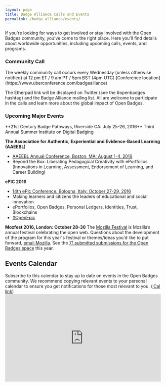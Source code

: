 ```yaml
---
layout: page
title: Badge Alliance Calls and Events
permalink: /badge-alliance/events/
---
```

If you're looking for ways to get involved or stay involved with the Open Badges community, you’ve come to the right place. Here you'll find details about worldwide opportunities, including upcoming calls, events, and programs. 

<h3 class="title title-content">Community Call</h3>
The weekly community call occurs every Wednesday (unless otherwise notified) at 12 pm ET / 9 am PT / 5pm BST (4pm UTC) [Conference location](https://www.uberconference.com/badgealliance)

The Etherpad link will be displayed on Twitter (see the #openbadges hashtag) and the Badge Alliance mailing list. All are welcome to participate in the calls and learn more about the global impact of Open Badges.

<h3 class="title title-content">Upcoming Major Events</h3>
**21st Century Badge Pathways, Riverside CA: July 25-26, 2016**
Third Annual Summer Institute on Digital Badging  
 
**The Association for Authentic, Experiential and Evidence-Based Learning (AAEEBL)**

* [AAEEBL Annual Conference, Boston, MA: August 1-4, 2016](http://www.aaeebl.org/page/annual_conf_2016)
* Beyond the Box: Liberating Pedagogical Creativity with ePortfolios (Innovations in Learning, Assessment, Endorsement of Learning, and Career Building) 

**ePIC 2016**

* [14th ePic Conference, Bologna, Italy: October 27-29, 2016](http://www.openepic.eu)
* Making learners and citizens the leaders of educational and social innovation
* ePortfolios, Open Badges, Personal Ledgers, Identities, Trust, Blockchains
* [#OpenEpic](https://twitter.com/search?q=%23openepic)
 
**Mozfest 2016, London: October 28-30**
The [Mozilla Festival](https://mozillafestival.org) is Mozilla’s annual festival celebrating the open web. Questions about the development of the program for this year's festival or themes/ideas you'd like to put forward, [email Mozilla](mailto:festival@mozilla.org). See the [71 submitted submissions for the Open Badges space](https://github.com/MozillaFoundation/mozfest-program-2016/issues?page=1&q=is%3Aopen+is%3Aissue+label%3A%22%5BSpace%5D+Open+badges%22) this year. 

<h2 class="title title-content" id="calendar">Events Calendar</h2>
Subscribe to this calendar to stay up to date on events in the Open Badges community. We recommend copying relevant events to your personal calendar to ensure you get notifications for those most relevant to you. (<a title="Badge Alliance Open Badges Events Calendar in iCal format" href="https://calendar.google.com/calendar/ical/ifjuqevurkfqqgnj6ecnh9g9ho%40group.calendar.google.com/public/basic.ics">iCal link</a>)

<style>.embed-container { position: relative; padding-bottom: 56.25%; height: 0; overflow: hidden; max-width: 100%; } .embed-container iframe, .embed-container object, .embed-container embed { position: absolute; top: 0; left: 0; width: 100%; height: 100%; }</style><div class='embed-container'><iframe src='https://calendar.google.com/calendar/embed?src=ifjuqevurkfqqgnj6ecnh9g9ho%40group.calendar.google.com&ctz=America/Los_Angeles' style='border:0'></iframe></div>
